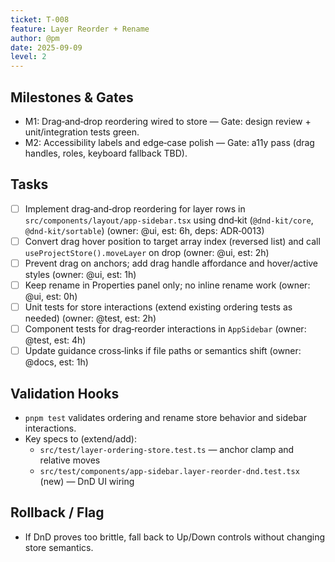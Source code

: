 ```yaml
---
ticket: T-008
feature: Layer Reorder + Rename
author: @pm
date: 2025-09-09
level: 2
---
```


## Milestones & Gates

- M1: Drag‑and‑drop reordering wired to store — Gate: design review + unit/integration tests green.
- M2: Accessibility labels and edge‑case polish — Gate: a11y pass (drag handles, roles, keyboard fallback TBD).

## Tasks

- [ ] Implement drag‑and‑drop reordering for layer rows in `src/components/layout/app-sidebar.tsx` using dnd‑kit (`@dnd-kit/core`, `@dnd-kit/sortable`) (owner: @ui, est: 6h, deps: ADR‑0013)
- [ ] Convert drag hover position to target array index (reversed list) and call `useProjectStore().moveLayer` on drop (owner: @ui, est: 2h)
- [ ] Prevent drag on anchors; add drag handle affordance and hover/active styles (owner: @ui, est: 1h)
- [ ] Keep rename in Properties panel only; no inline rename work (owner: @ui, est: 0h)
- [ ] Unit tests for store interactions (extend existing ordering tests as needed) (owner: @test, est: 2h)
- [ ] Component tests for drag‑reorder interactions in `AppSidebar` (owner: @test, est: 4h)
- [ ] Update guidance cross‑links if file paths or semantics shift (owner: @docs, est: 1h)

## Validation Hooks

- `pnpm test` validates ordering and rename store behavior and sidebar interactions.
- Key specs to (extend/add):
  - `src/test/layer-ordering-store.test.ts` — anchor clamp and relative moves
  - `src/test/components/app-sidebar.layer-reorder-dnd.test.tsx` (new) — DnD UI wiring

## Rollback / Flag

- If DnD proves too brittle, fall back to Up/Down controls without changing store semantics.
